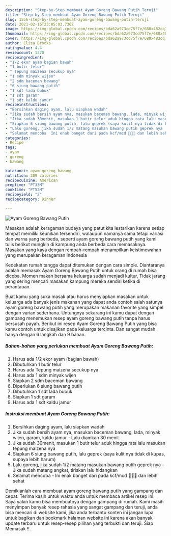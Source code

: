 ```yaml
---
description: "Step-by-Step membuat Ayam Goreng Bawang Putih Teruji"
title: "Step-by-Step membuat Ayam Goreng Bawang Putih Teruji"
slug: 1556-step-by-step-membuat-ayam-goreng-bawang-putih-teruji
date: 2021-02-16T23:05:03.736Z
image: https://img-global.cpcdn.com/recipes/bda62a973cd75f7e/680x482cq70/ayam-goreng-bawang-putih-foto-resep-utama.jpg
thumbnail: https://img-global.cpcdn.com/recipes/bda62a973cd75f7e/680x482cq70/ayam-goreng-bawang-putih-foto-resep-utama.jpg
cover: https://img-global.cpcdn.com/recipes/bda62a973cd75f7e/680x482cq70/ayam-goreng-bawang-putih-foto-resep-utama.jpg
author: Eliza Brooks
ratingvalue: 4.4
reviewcount: 1370
recipeingredient:
- "1/2 ekor ayam bagian bawah"
- "1 butir telur"
- " Tepung maizena secukup nya"
- "1 sdm minyak wijen"
- "2 sdm baceman bawang"
- "6 siung bawang putih"
- "1 sdt lada bubuk"
- "1 sdt garam"
- "1 sdt kaldu jamur"
recipeinstructions:
- "Bersihkan daging ayam, lalu siapkan wadah"
- "Jika sudah bersih ayam nya, masukan baceman bawang, lada, minyak wijen, garam, kaldu jamur Lalu diamkan 30 menit"
- "Jika sudah 30menit, masukan 1 butir telur aduk hingga rata lalu masukan tepung maizena nya"
- "Siapkan 6 siung bawang putih, lalu geprek (saya kulit nya tidak di kupas, supaya lebih harum)"
- "Lalu goreng, jika sudah 1/2 matang masukan bawang putih geprek nya  Jika sudah matang angkat, tiriskan lalu hidangkan"
- "Selamat mencoba  Ini enak banget dari pada kcf/mcd 🥰🥰🥰 dan lebih sehat"
categories:
- Recipe
tags:
- ayam
- goreng
- bawang

katakunci: ayam goreng bawang 
nutrition: 209 calories
recipecuisine: American
preptime: "PT33M"
cooktime: "PT52M"
recipeyield: "2"
recipecategory: Dinner

---
```



![Ayam Goreng Bawang Putih](https://img-global.cpcdn.com/recipes/bda62a973cd75f7e/680x482cq70/ayam-goreng-bawang-putih-foto-resep-utama.jpg)

Masakan adalah keragaman budaya yang patut kita lestarikan karena setiap tempat memiliki keunikan tersendiri, walaupun namanya sama tetapi variasi dan warna yang berbeda, seperti ayam goreng bawang putih yang kami tulis berikut mungkin di kampung anda berbeda cara memasaknya. Masakan yang kaya dengan rempah-rempah menampilkan keistimewahan yang merupakan keragaman Indonesia

Kedekatan rumah tangga dapat ditemukan dengan cara simple. Diantaranya adalah memasak Ayam Goreng Bawang Putih untuk orang di rumah bisa dicoba. Momen makan bersama keluarga sudah menjadi kultur, Tidak jarang yang sering mencari masakan kampung mereka sendiri ketika di perantauan.



Buat kamu yang suka masak atau harus menyiapkan masakan untuk keluarga ada banyak jenis makanan yang dapat anda contoh salah satunya ayam goreng bawang putih yang merupakan makanan favorite yang simpel dengan varian sederhana. Untungnya sekarang ini kamu dapat dengan gampang menemukan resep ayam goreng bawang putih tanpa harus bersusah payah.
Berikut ini resep Ayam Goreng Bawang Putih yang bisa kamu contoh untuk disajikan pada keluarga tercinta. Dan sangat mudah hanya dengan 6 langkah dan 9 bahan.


<!--inarticleads1-->

##### Bahan-bahan yang perlukan membuat Ayam Goreng Bawang Putih:

1. Harus ada 1/2 ekor ayam (bagian bawah)
1. Dibutuhkan 1 butir telur
1. Harus ada  Tepung maizena secukup nya
1. Harus ada 1 sdm minyak wijen
1. Siapkan 2 sdm baceman bawang
1. Diperlukan 6 siung bawang putih
1. Dibutuhkan 1 sdt lada bubuk
1. Siapkan 1 sdt garam
1. Harus ada 1 sdt kaldu jamur




<!--inarticleads2-->

##### Instruksi membuat  Ayam Goreng Bawang Putih:

1. Bersihkan daging ayam, lalu siapkan wadah
1. Jika sudah bersih ayam nya, masukan baceman bawang, lada, minyak wijen, garam, kaldu jamur - Lalu diamkan 30 menit
1. Jika sudah 30menit, masukan 1 butir telur aduk hingga rata lalu masukan tepung maizena nya
1. Siapkan 6 siung bawang putih, lalu geprek (saya kulit nya tidak di kupas, supaya lebih harum)
1. Lalu goreng, jika sudah 1/2 matang masukan bawang putih geprek nya  - Jika sudah matang angkat, tiriskan lalu hidangkan
1. Selamat mencoba  - Ini enak banget dari pada kcf/mcd 🥰🥰🥰 dan lebih sehat




Demikianlah cara membuat ayam goreng bawang putih yang gampang dan cepat. Terima kasih untuk waktu anda untuk membaca artikel resep ini. Saya yakin kamu bisa membuatnya dengan gampang di rumah. Kami masih menyimpan banyak resep rahasia yang sangat gampang dan teruji, anda bisa mencari di website kami, jika anda terbantu konten ini jangan lupa untuk bagikan dan bookmark halaman website ini karena akan banyak update terbaru untuk resep-resep pilihan yang terbukti dan teruji. Siap Memasak !!. 
